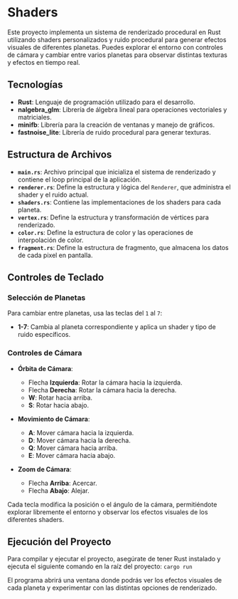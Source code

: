 # Shaders

Este proyecto implementa un sistema de renderizado procedural en Rust utilizando shaders personalizados y ruido procedural para generar efectos visuales de diferentes planetas. Puedes explorar el entorno con controles de cámara y cambiar entre varios planetas para observar distintas texturas y efectos en tiempo real.

## Tecnologías

- **Rust**: Lenguaje de programación utilizado para el desarrollo.
- **nalgebra_glm**: Librería de álgebra lineal para operaciones vectoriales y matriciales.
- **minifb**: Librería para la creación de ventanas y manejo de gráficos.
- **fastnoise_lite**: Librería de ruido procedural para generar texturas.

## Estructura de Archivos

- **`main.rs`**: Archivo principal que inicializa el sistema de renderizado y contiene el loop principal de la aplicación.
- **`renderer.rs`**: Define la estructura y lógica del `Renderer`, que administra el shader y el ruido actual.
- **`shaders.rs`**: Contiene las implementaciones de los shaders para cada planeta.
- **`vertex.rs`**: Define la estructura y transformación de vértices para renderizado.
- **`color.rs`**: Define la estructura de color y las operaciones de interpolación de color.
- **`fragment.rs`**: Define la estructura de fragmento, que almacena los datos de cada pixel en pantalla.

## Controles de Teclado

### Selección de Planetas

Para cambiar entre planetas, usa las teclas del `1` al `7`:

- **1-7**: Cambia al planeta correspondiente y aplica un shader y tipo de ruido específicos.

### Controles de Cámara

- **Órbita de Cámara**:
  - Flecha **Izquierda**: Rotar la cámara hacia la izquierda.
  - Flecha **Derecha**: Rotar la cámara hacia la derecha.
  - **W**: Rotar hacia arriba.
  - **S**: Rotar hacia abajo.

- **Movimiento de Cámara**:
  - **A**: Mover cámara hacia la izquierda.
  - **D**: Mover cámara hacia la derecha.
  - **Q**: Mover cámara hacia arriba.
  - **E**: Mover cámara hacia abajo.

- **Zoom de Cámara**:
  - Flecha **Arriba**: Acercar.
  - Flecha **Abajo**: Alejar.

Cada tecla modifica la posición o el ángulo de la cámara, permitiéndote explorar libremente el entorno y observar los efectos visuales de los diferentes shaders.

## Ejecución del Proyecto

Para compilar y ejecutar el proyecto, asegúrate de tener Rust instalado y ejecuta el siguiente comando en la raíz del proyecto:
``cargo run``

El programa abrirá una ventana donde podrás ver los efectos visuales de cada planeta y experimentar con las distintas opciones de renderizado.